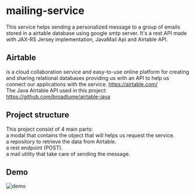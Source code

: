 # mailing-service
This service helps sending a personalized message to a group of emails stored in a airtable database using google smtp server. It's a rest API made with JAX-RS Jersey implementation, JavaMail Api and Airtable API.

## Airtable
is a cloud collaboration service and easy-to-use online platform for creating and sharing relational databases providing us with an API to help us connect our applications with the service. https://airtable.com/<br>
The Java Airtable API used in this project: https://github.com/broadlume/airtable-java

## Project structure
This project consist of 4 main parts:<br>
a modal that contains the object that will helps us request the service.<br>
a repository to retrieve the data from Airtable.<br>
a rest endpoint (POST).<br>
a mail utility that take care of sending the message.
## Demo
![demo](https://github.com/mozaw39/mailing-service/blob/main/demo-video/output_converted.gif)


